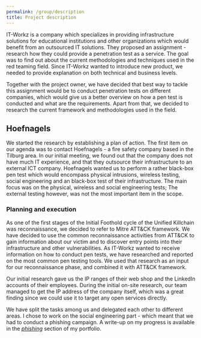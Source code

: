 ```yaml
---
permalink: /group/description
title: Project description
---
```


IT-Workz is a company which specializes in providing infrastructure solutions for educational institutions and other organizations which would
benefit from an outsourced IT solutions. They proposed an assignment - research how they could provide a penetration test as a service. The goal was
to find out about the current methodologies and techniques used in the red teaming field. Since IT-Workz wanted to introduce new product, we needed
to provide explanation on both technical and business levels.

Together with the project owner, we have decided that best way to tackle this assignment would be to conduct penetration tests on different companies,
which would give us a better overview on how a pen test is conducted and what are the requirements. Apart from that, we decided to research the current framework and methodologies used in the field.

## Hoefnagels

We started the research by establishing a plan of action. The first item on our agenda was to contact Hoefnagels - a fire safety company based in the
Tilburg area. In our initial meeting, we found out that the company does not have much IT experience, and that they outsource their infrastructure
to an external ICT company. Hoefnagels wanted us to perform a rather black-box pen test which would encompass physical intrusions, wireless testing,
social engineering and an black-box test of their infrastructure. The main focus was on the physical, wireless and social engineering tests; The external
testing however, was not the most important item in the scope.

### Planning and execution

As one of the first stages of the Initial Foothold cycle of the Unified Killchain was reconnaissance, we decided to refer to Mitre ATT&CK framework.
We have decided to use the common reconnaissance activities from ATT&CK to gain information about our victim and to discover entry points into their
infrastructure and other vulnerabilities. As IT-Workz wanted to receive information on how to conduct pen tests, we have researched and reported on
the most common pen testing tools. We used that research as an input for our reconnaissance phase, and combined it with ATT&CK framework.

Our initial research gave us the IP ranges of their web shop and the LinkedIn accounts of their employees. During the initial on-site research, our
team managed to get the IP address of the company itself, which was a great finding since we could use it to target any open services directly.

We have split the tasks among us and delegated each other to different areas. I chose to work on the social engineering part - which meant that
we had to conduct a phishing campaign. A write-up on my progress is available in the *[phishing](/group/phishing)* section of my portfolio.
